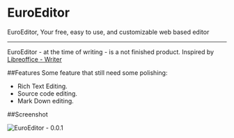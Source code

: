 EuroEditor
==========

EuroEditor, Your free, easy to use, and customizable web based editor

---

EuroEditor - at the time of writing - is a not finished product. Inspired by [Libreoffice - Writer ](https://en.wikipedia.org/wiki/LibreOffice_Writer "LibreOffice Writer - Wikipedia, the free encyclopedia")


##Features
Some feature that still need some polishing:

 - Rich Text Editing.
 - Source code editing.
 - Mark Down editing.

##Screenshot

![EuroEditor - 0.0.1][1]


  [1]: http://i.stack.imgur.com/FdMUc.png
